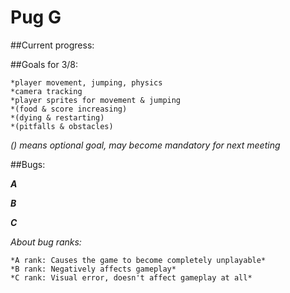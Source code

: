 # Pug G

##Current progress:  



##Goals for 3/8:  

	*player movement, jumping, physics
	*camera tracking
	*player sprites for movement & jumping
	*(food & score increasing)
	*(dying & restarting)
	*(pitfalls & obstacles)

*() means optional goal, may become mandatory for next meeting*


##Bugs:  

***A***

***B***

***C***

*About bug ranks:*  

	*A rank: Causes the game to become completely unplayable*
	*B rank: Negatively affects gameplay*
	*C rank: Visual error, doesn't affect gameplay at all*
